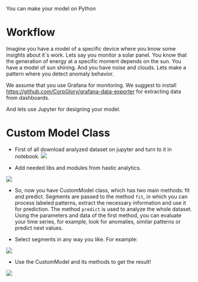 You can make your model on Python

# Workflow

Imagine you have a model of a specific device where you know some insights about it`s work.
Lets say you monitor a solar panel. You know that the generation of energy at a specific moment 
depends on the sun. You have a model of sun shining. And you have noise and clouds. Lets make a pattern
where you detect anomaly behavior.

We assume that you use Grafana for monitoring. We suggest to install https://github.com/CorpGlory/grafana-data-exporter 
for extracting data from dashboards. 

And lets use Jupyter for designing your model. 

# Custom Model Class

* First of all download analyzed dataset on jupyter and turn to it in notebook.
![](https://wmpics.pics/di-M7BE.jpg)

* Add needed libs and modules from hastic analytics. 

![](https://wmpics.pics/di-VEZW.jpg)

* So, now you have CustomModel class, which has two main methods: fit and predict.
Segments are passed to the method `fit`, in which you can process labeled patterns, extract the necessary information
and use it for prediction. The method `predict` is used to analyze the whole dataset. Using the parameters and data of the first method, you can evaluate your time series, for example, look for anomalies, similar patterns or predict next values.

* Select segments in any way you like. For example:

![](https://wmpics.pics/di-PCD4.jpg)

* Use the CustomModel and its methods to get the result!

![](https://wmpics.pics/di-FANB.jpg)
```
